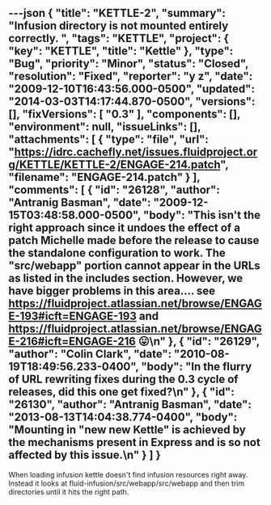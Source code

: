---json
{
  "title": "KETTLE-2",
  "summary": "Infusion directory is not mounted entirely correctly. ",
  "tags": "KETTLE",
  "project": {
    "key": "KETTLE",
    "title": "Kettle"
  },
  "type": "Bug",
  "priority": "Minor",
  "status": "Closed",
  "resolution": "Fixed",
  "reporter": "y z",
  "date": "2009-12-10T16:43:56.000-0500",
  "updated": "2014-03-03T14:17:44.870-0500",
  "versions": [],
  "fixVersions": [
    "0.3"
  ],
  "components": [],
  "environment": null,
  "issueLinks": [],
  "attachments": [
    {
      "type": "file",
      "url": "https://idrc.cachefly.net/issues.fluidproject.org/KETTLE/KETTLE-2/ENGAGE-214.patch",
      "filename": "ENGAGE-214.patch"
    }
  ],
  "comments": [
    {
      "id": "26128",
      "author": "Antranig Basman",
      "date": "2009-12-15T03:48:58.000-0500",
      "body": "This isn't the right approach since it undoes the effect of a patch Michelle made before the release to cause the standalone configuration to work. The \"src/webapp\" portion cannot appear in the URLs as listed in the includes section. However, we have bigger problems in this area.... see <https://fluidproject.atlassian.net/browse/ENGAGE-193#icft=ENGAGE-193> and <https://fluidproject.atlassian.net/browse/ENGAGE-216#icft=ENGAGE-216> 😛\n"
    },
    {
      "id": "26129",
      "author": "Colin Clark",
      "date": "2010-08-19T18:49:56.233-0400",
      "body": "In the flurry of URL rewriting fixes during the 0.3 cycle of releases, did this one get fixed?\n"
    },
    {
      "id": "26130",
      "author": "Antranig Basman",
      "date": "2013-08-13T14:04:38.774-0400",
      "body": "Mounting in \"new new Kettle\" is achieved by the mechanisms present in Express and is so not affected by this issue.\n"
    }
  ]
}
---
When loading infusion kettle doesn't find infusion resources right away. Instead it looks at fluid-infusion/src/webapp/src/webapp and then trim directories until it hits the right path.&#x20;

        